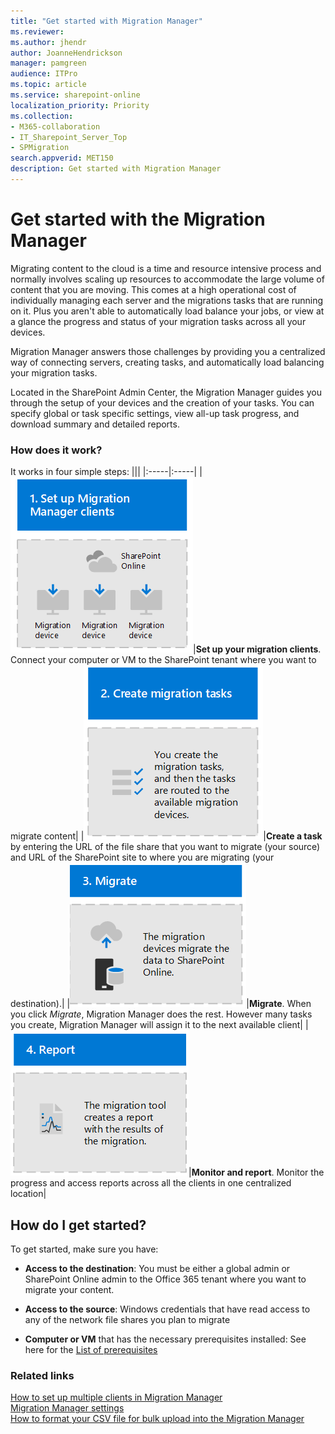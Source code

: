 ```yaml
---
title: "Get started with Migration Manager"
ms.reviewer: 
ms.author: jhendr
author: JoanneHendrickson
manager: pamgreen
audience: ITPro
ms.topic: article
ms.service: sharepoint-online
localization_priority: Priority
ms.collection: 
- M365-collaboration
- IT_Sharepoint_Server_Top
- SPMigration
search.appverid: MET150
description: Get started with Migration Manager
---
```


# Get started with the Migration Manager

Migrating content to the cloud is a time and resource intensive process and normally involves scaling up resources to accommodate the large volume of content that you are moving. This comes at a high operational cost of individually managing each server and the migrations tasks that are running on it. Plus you aren't able to automatically load balance your jobs, or view at a glance the progress and status of your migration tasks across all your devices.

Migration Manager answers those challenges by providing you a centralized way of connecting servers, creating tasks, and automatically load balancing your migration tasks.  

Located in the SharePoint Admin Center, the Migration Manager guides you through the setup of your devices and the creation of your tasks.  You can specify global or task specific settings, view all-up task progress, and download summary and detailed reports.

### How does it work? 

It works in four simple steps:
|||
|:-----|:-----|
|![Install and connect](media/migrationmanagerflow-box1.png)|**Set up your migration clients**. Connect your computer or VM to the SharePoint tenant where you want to migrate content|
|![Create tasks](media/migrationmanagerflow-box2.png)|**Create a task** by entering the URL of the file share that you want to migrate (your source) and URL of the SharePoint site to where you are migrating (your destination).|
|![Migrate](media/migrationmanagerflow-box3.png)|**Migrate**. When you click *Migrate*, Migration Manager does the rest. However many tasks you create, Migration Manager will assign it to the next available client|
|![Monitor & report](media/migrationmanagerflow-box4.png)|**Monitor and report**.  Monitor the progress and access reports across all the clients in one centralized location|


## How do I get started? 

To get started, make sure you have:
 
- **Access to the destination**: You must be either a global admin or SharePoint Online admin to the Office 365 tenant where you want to migrate your content.

- **Access to the source**: Windows credentials that have read access to any of the network file shares you plan to migrate 

- **Computer or VM** that has the necessary prerequisites installed:  See here for the [List of prerequisites](mo-setup-clients.md)  


### Related links

[How to set up multiple clients in Migration Manager](mo-setup-clients.md)</br>
[Migration Manager settings](mo-settings.md)</br>
[How to format your CSV file for bulk upload into the Migration Manager](mo-bulk-upload-format.md)</br>